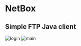 # NetBox
## Simple FTP Java client

![login](https://ibb.co/j3Rcpa)
![main](https://ibb.co/mhoOUa)

